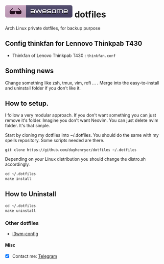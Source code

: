 # ![icon](WallPaper/icon.svg) dotfiles

Arch Linux private dotfiles, for backup purpose

## Config thinkfan for Lennovo Thinkpab T430

- Thinkfan of Lenovo Thinkpab T430 : `thinkfan.conf`



## Somthing news

Change something like zsh, tmux, vim, rofi ... . Merge into the easy-to-install and uninstall folder if you don't like it.

## How to setup.
I follow a very modular approach. If you don't want something you can just remove it's folder. Imagine you don't want Neovim. You can just delete nvim folder. It's that simple.

Start by cloning my dotfiles into ~/.dotfiles. You should do the same with my spells repository. Some scripts needed are there.

```
git clone https://github.com/duyhenryer/dotfiles ~/.dotfiles

```

Depending on your Linux distribution you should change the distro.sh accordingly.
```
cd ~/.dotfiles
make install
```

## How to Uninstall
```
cd ~/.dotfiles
make uninstall
```
### Other dotfiles
- [i3wm-config](https://github.com/duyhenryer/i3wm-config)

#### Misc
- [x] Contact me: [Telegram](https://t.me/duyhenryer)
